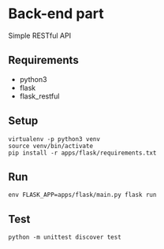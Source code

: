 Back-end part 
=======
Simple RESTful API 

Requirements
------
* python3
* flask
* flask_restful 

Setup
-------
```shell
virtualenv -p python3 venv
source venv/bin/activate
pip install -r apps/flask/requirements.txt 
```

Run
-----
```shell
env FLASK_APP=apps/flask/main.py flask run
```

Test
---
```shell
python -m unittest discover test
```